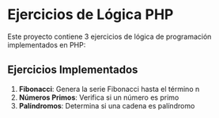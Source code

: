 # Ejercicios de Lógica PHP

Este proyecto contiene 3 ejercicios de lógica de programación implementados en PHP:

## Ejercicios Implementados

1. **Fibonacci**: Genera la serie Fibonacci hasta el término n
2. **Números Primos**: Verifica si un número es primo
3. **Palíndromos**: Determina si una cadena es palíndromo

